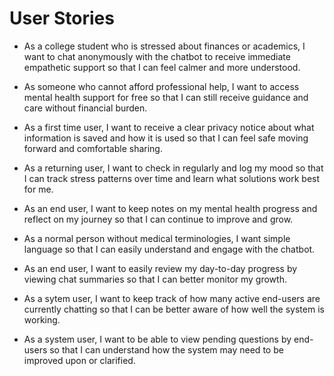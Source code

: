 # User Stories

- As a college student who is stressed about finances or academics, I want to chat anonymously with the chatbot to receive immediate empathetic support so that I can feel calmer and more understood.

- As someone who cannot afford professional help, I want to access mental health support for free so that I can still receive guidance and care without financial burden.

- As a first time user, I want to receive a clear privacy notice about what information is saved and how it is used so that I can feel safe moving forward and comfortable sharing.

- As a returning user, I want to check in regularly and log my mood so that I can track stress patterns over time and learn what solutions work best for me.

- As an end user, I want to keep notes on my mental health progress and reflect on my journey so that I can continue to improve and grow.

- As a normal person without medical terminologies, I want simple language so that I can easily understand and engage with the chatbot.

- As an end user, I want to easily review my day-to-day progress by viewing chat summaries so that I can better monitor my growth.

- As a sytem user, I want to keep track of how many active end-users are currently chatting so that I can be better aware of how well the system is working.

- As a system user, I want to be able to view pending questions by end-users so that I can understand how the system may need to be improved upon or clarified.
